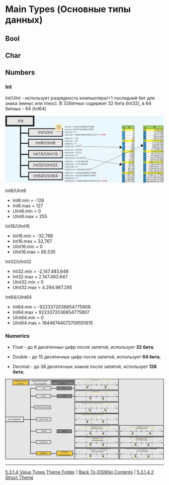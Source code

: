 # Main Types (Основные типы данных)

## Bool

## Char

## Numbers

### Int

Int/UInt - использует разрядность компьютера/+1 последний бит для знака (минус или плюс). В 32битных содержит 32 бита (Int32), в 64 битных - 64 (Int64)

![](https://github.com/eldaroid/pictures/blob/master/iOSWiki/Swift/Foundation/Int32-64.png?raw=true)

Int8/UInt8
* Int8.min = -128
* Int8.max = 127
* UInt8.min = 0
* UInt8.max = 255

Int16/UInt16
* Int16.min = -32,768
* Int16.max = 32,767
* UInt16.min = 0
* UInt16.max = 65.535

Int32/UInt32
* Int32.min = -2,147,483,648
* Int32.max = 2.147.483.647
* UInt32.min = 0
* UInt32.max = 4.294.967.295

Int64/UInt64
* Int64.min = -9223372036854775808
* Int64.max = 9223372036854775807
* UInt64.min = 0
* UInt64.max = 18446744073709551615

### Numerics

* Float - до 6 десятичных цифр после запятой, использует **32 бита**;

* Double - до 15 десятичных цифр после запятой, использует **64 бита**;

* Decimal - до 38 десятичных знаков после запятой, использует **128 бита**;

![](https://github.com/eldaroid/pictures/blob/master/iOSWiki/Swift/Foundation/RoundingMode.png?raw=true)

---

[5.3.1.4 Value Types Theme Folder](../5.3.1.4%20ValueTypes/) | [Back To iOSWiki Contents](https://github.com/eldaroid/iOSWiki) | [5.3.1.4.2 Struct Theme](./5.3.1.4.2%20Struct.md)